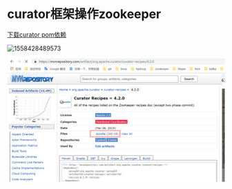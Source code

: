 # curator框架操作zookeeper

[下载curator pom依赖](<https://mvnrepository.com/search?q=org.apache.curator>)

![1558428489573](/assets/1558428489573.png)

![点击buudle下载](assets/1558428613907.png)

